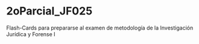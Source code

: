 # 2oParcial_JF025
Flash-Cards para prepararse al examen de metodología de la Investigación Jurídica y Forense I
